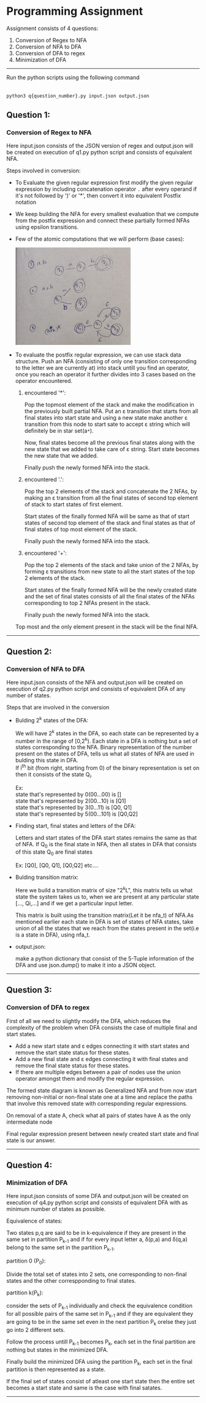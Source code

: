 # Programming Assignment

Assignment consists of 4 questions:
1. Conversion of Regex to NFA
2. Conversion of NFA to DFA
3. Conversion of DFA to regex
4. Minimization of DFA

***

Run the python scripts using the following command

```bash

python3 q{question_number}.py input.json output.json

```
## Question 1:
### Conversion of Regex to NFA


Here input.json consists of the JSON version of regex and output.json will be created on execution of q1.py python script and consists of equivalent NFA.


Steps involved in conversion:

* To Evaluate the given regular expression first modify the given regular expression by including concatenation operator `.` after every operand if it's not followed by ')' or '*', then convert it into equivalent Postfix notation
* We keep building the NFA for every smallest evaluation that we compute from the postfix expression and connect these partially formed NFAs using epsilon transitions.
* Few of the atomic computations that we will perform (base cases):



    <img src="q1.jpeg" alt="loading--" width="300"/>

* To evaluate the postfix regular expression, we can use stack data structure. Push an NFA (consisting of only one transition corresponding to the letter we are currently at) into stack untill you find an operator, once you reach an operator it further divides into 3 cases based on the operator encountered.

    1) encountered '*':

        Pop the topmost element of the stack and make the modification in the previously built partial NFA. Put an ε transition that starts from all final states into start state and using a new state make another ε transition from this node to start sate to accept ε string which will definitely be in star set(a`*`). 

        Now, final states become all the previous final states along with the new state that we added to take care of ε string.
        Start state becomes the new state that we added.

        Finally push the newly formed NFA into the stack.
    2) encountered '.':

        Pop the top 2 elements of the stack and concatenate the 2 NFAs, by making an ε transition from all the final states of second top element of stack to start states of first element. 

        Start states of the finally formed NFA will be same as that of start states of second top element of the stack and final states as that of final states of top most element of the stack. 

        Finally push the newly formed NFA into the stack.
    3) encountered '+':

        Pop the top 2 elements of the stack and take union of the 2 NFAs, by forming ε transitions from new state to all the start states of the top 2 elements of the stack.

        Start states of the finally formed NFA will be the newly created state and the set of final states consists of all the final states of the NFAs corresponding to top 2 NFAs present in the stack.

        Finally push the newly formed NFA into the stack.

    Top most and the only element present in the stack will be the final NFA.
***
## Question 2:
### Conversion of NFA to DFA

Here input.json consists of the NFA and output.json will be created on execution of q2.py python script and consists of equivalent DFA of any number of states.

Steps that are involved in the conversion
* Bulding 2<sup>k</sup> states of the DFA:

    We will have 2<sup>k</sup> states in the DFA, so each state can be represented by a number in the range of [0,2<sup>k</sup>). Each state in a DFA is nothing but a set of states corresponding to the NFA. Binary representation of the number present on the states of DFA, tells us what all states of NFA are used in bulding this state in DFA.  
    If i<sup>th</sup> bit (from right, starting from 0) of the binary representation is set on then it consists of the state Q<sub>i</sub>.

    Ex:     
        state that's represented by 0(00...00) is []<br/>
        state that's represented by 2(00...10) is [Q1]<br/>
        state that's represented by 3(0...11) is [Q0, Q1]<br/>
        state that's represented by 5(00...101) is [Q0,Q2]

* Finding start, final states and letters of the DFA:
    
    Letters and start states of the DFA start states remains the same as that of NFA. If Q<sub>0</sub> is the final state in NFA, then all states in DFA that consists of this state Q<sub>0</sub> are final states

    Ex:
        [Q0], [Q0, Q1], [Q0,Q2] etc....
* Bulding transition matrix:

    Here we build a transition matrix of size "2<sup>k</sup>L", this matrix tells us what state the system takes us to, when we are present at any particular state [..., Qi,...] and if we get a particular input letter. 
    
    This matrix is built using the transition matrix(Let it be nfa_t) of NFA.As mentioned earlier each state in DFA is set of states of NFA states, take union of all the states that we reach from the states present in the set(i.e is a state in DFA), using nfa_t.

    

* output.json:

    make a python dictionary that consist of the 5-Tuple information of the DFA and use json.dump() to make it into a JSON object.

***
## Question 3:
### Conversion of DFA to regex

First of all we need to slightly modify the DFA, which reduces the complexity of the problem when DFA consists the case of multiple final and start states.

* Add a new start state and ε edges connecting it with start states and remove the start state status for these states.
* Add a new final state and ε edges connecting it with final states and remove the final state status for these states.
* If there are multiple edges between a pair of nodes use the union operator amongst them and modify the regular expression.

The formed state diagram is known as Generalized NFA and from now start removing non-initial or non-final state one at a time and replace the paths that involve this removed state with corresponding regular expressions.

On removal of a state A, check what all pairs of states have A as the only intermediate node 

Final regular expression present between newly created start state and final state is our answer.

***
## Question 4:
### Minimization of DFA


Here input.json consists of some DFA and output.json will be created on execution of q4.py python script and consists of equivalent DFA with as minimum number of states as possible.

Equivalence of states:
    
Two states p,q  are said to be in k-equivalence if they are present in the same set in partition P<sub>k-1</sub> and if for every input letter a, δ(p,a) and δ(q,a) belong to the same set in the partition P<sub>k-1</sub>.

partition 0 (P<sub>0</sub>):

Divide the total set of states into 2 sets, one corresponding to non-final states and the other correspponding to final states.

partition k(P<sub>k</sub>):

consider the sets of P<sub>k-1</sub> individually and check the equivalence condition for all possible pairs of the same set in P<sub>k-1</sub> and if they are equivalent they are going to be in the same set even in the next partition P<sub>k</sub> orelse they just go into 2 different sets.

Follow the process untill P<sub>k-1</sub> becomes P<sub>k</sub>, each set in the final partition are nothing but states in the minimized DFA. 

Finally build the minimized DFA using the partition P<sub>k</sub>, each set in the final partition is then represented as a state.

If the final set of states consist of atleast one start state then the entire set becomes a start state and same is the case with final satates.

***